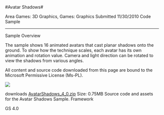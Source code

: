 #Avatar Shadows#

Area
Games: 3D Graphics, Games: Graphics
Submitted
11/30/2010
Code Sample

---

Sample Overview

The sample shows 16 animated avatars that cast planar shadows onto the ground. To show how the technique scales, each avatar has its own animation and rotation value. Camera and light direction can be rotated to view the shadows from various angles.


All content and source code downloaded from this page are bound to the Microsoft Permissive License (Ms-PL).

 ![](https://github.com/DDReaper/XNAGameStudio/blob/master/Images/avatarshadows1.png)

 
downloads
[AvatarShadows_4_0.zip](https://github.com/DDReaper/XNAGameStudio/blob/master/Samples/AvatarShadows_4_0.zip?raw=true)
Size: 0.75MB
Source code and assets for the Avatar Shadows Sample.
Framework

GS 4.0
